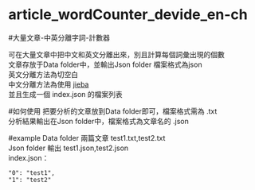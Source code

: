 article_wordCounter_devide_en-ch
================================

#大量文章-中英分離字詞-計數器  

可在大量文章中把中文和英文分離出來，別且計算每個詞彙出現的個數  
文章存放于Data folder中，並輸出Json folder 檔案格式為json  
英文分離方法為切空白  
中文分離方法為使用 [jieba](https://github.com/fxsjy/jieba)  
並且生成一個 index.json 的檔案列表

#如何使用
把要分析的文章放到Data folder即可，檔案格式需為 .txt  
分析結果輸出在Json folder中，檔案格式為文章名的 .json  

#example
Data folder 兩篇文章 test1.txt,test2.txt  
Json folder 輸出  test1.json,test2.json  
index.json：

    "0": "test1", 
    "1": "test2"
